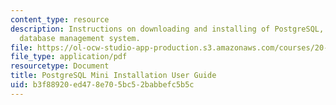```yaml
---
content_type: resource
description: Instructions on downloading and installing of PostgreSQL, an object-relational
  database management system.
file: https://ol-ocw-studio-app-production.s3.amazonaws.com/courses/20-453j-biomedical-information-technology-fall-2008/b3f88920ed478e705bc52babbefc5b5c_postgresql_user_.pdf
file_type: application/pdf
resourcetype: Document
title: PostgreSQL Mini Installation User Guide
uid: b3f88920-ed47-8e70-5bc5-2babbefc5b5c
---
```


